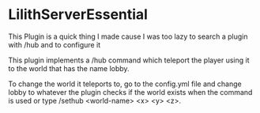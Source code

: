 # LilithServerEssential

This Plugin is a quick thing I made cause I was too lazy to search a plugin with /hub and to configure it

This plugin implements a /hub command which teleport the player using it to the world that has the name lobby.

To change the world it teleports to, go to the config.yml file and change lobby to whatever the plugin checks if the world exists when the command is used or type /sethub \<world-name> \<x> \<y> \<z>.
